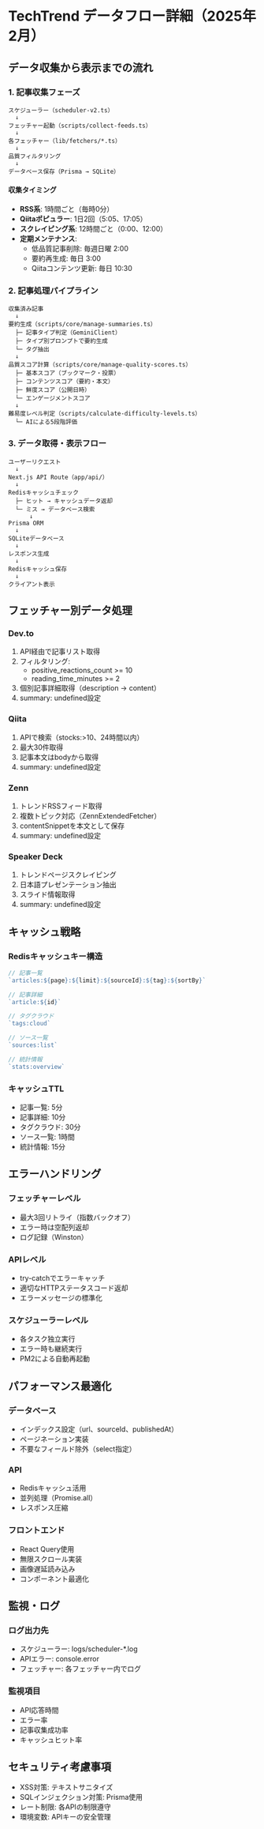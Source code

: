 # TechTrend データフロー詳細（2025年2月）

## データ収集から表示までの流れ

### 1. 記事収集フェーズ
```
スケジューラー（scheduler-v2.ts）
  ↓
フェッチャー起動（scripts/collect-feeds.ts）
  ↓
各フェッチャー（lib/fetchers/*.ts）
  ↓
品質フィルタリング
  ↓
データベース保存（Prisma → SQLite）
```

#### 収集タイミング
- **RSS系**: 1時間ごと（毎時0分）
- **Qiitaポピュラー**: 1日2回（5:05、17:05）
- **スクレイピング系**: 12時間ごと（0:00、12:00）
- **定期メンテナンス**: 
  - 低品質記事削除: 毎週日曜 2:00
  - 要約再生成: 毎日 3:00
  - Qiitaコンテンツ更新: 毎日 10:30

### 2. 記事処理パイプライン
```
収集済み記事
  ↓
要約生成（scripts/core/manage-summaries.ts）
  ├─ 記事タイプ判定（GeminiClient）
  ├─ タイプ別プロンプトで要約生成
  └─ タグ抽出
  ↓
品質スコア計算（scripts/core/manage-quality-scores.ts）
  ├─ 基本スコア（ブックマーク・投票）
  ├─ コンテンツスコア（要約・本文）
  ├─ 鮮度スコア（公開日時）
  └─ エンゲージメントスコア
  ↓
難易度レベル判定（scripts/calculate-difficulty-levels.ts）
  └─ AIによる5段階評価
```

### 3. データ取得・表示フロー
```
ユーザーリクエスト
  ↓
Next.js API Route（app/api/）
  ↓
Redisキャッシュチェック
  ├─ ヒット → キャッシュデータ返却
  └─ ミス → データベース検索
      ↓
Prisma ORM
  ↓
SQLiteデータベース
  ↓
レスポンス生成
  ↓
Redisキャッシュ保存
  ↓
クライアント表示
```

## フェッチャー別データ処理

### Dev.to
1. API経由で記事リスト取得
2. フィルタリング:
   - positive_reactions_count >= 10
   - reading_time_minutes >= 2
3. 個別記事詳細取得（description → content）
4. summary: undefined設定

### Qiita
1. APIで検索（stocks:>10、24時間以内）
2. 最大30件取得
3. 記事本文はbodyから取得
4. summary: undefined設定

### Zenn
1. トレンドRSSフィード取得
2. 複数トピック対応（ZennExtendedFetcher）
3. contentSnippetを本文として保存
4. summary: undefined設定

### Speaker Deck
1. トレンドページスクレイピング
2. 日本語プレゼンテーション抽出
3. スライド情報取得
4. summary: undefined設定

## キャッシュ戦略

### Redisキャッシュキー構造
```typescript
// 記事一覧
`articles:${page}:${limit}:${sourceId}:${tag}:${sortBy}`

// 記事詳細
`article:${id}`

// タグクラウド
`tags:cloud`

// ソース一覧
`sources:list`

// 統計情報
`stats:overview`
```

### キャッシュTTL
- 記事一覧: 5分
- 記事詳細: 10分
- タグクラウド: 30分
- ソース一覧: 1時間
- 統計情報: 15分

## エラーハンドリング

### フェッチャーレベル
- 最大3回リトライ（指数バックオフ）
- エラー時は空配列返却
- ログ記録（Winston）

### APIレベル
- try-catchでエラーキャッチ
- 適切なHTTPステータスコード返却
- エラーメッセージの標準化

### スケジューラーレベル
- 各タスク独立実行
- エラー時も継続実行
- PM2による自動再起動

## パフォーマンス最適化

### データベース
- インデックス設定（url、sourceId、publishedAt）
- ページネーション実装
- 不要なフィールド除外（select指定）

### API
- Redisキャッシュ活用
- 並列処理（Promise.all）
- レスポンス圧縮

### フロントエンド
- React Query使用
- 無限スクロール実装
- 画像遅延読み込み
- コンポーネント最適化

## 監視・ログ

### ログ出力先
- スケジューラー: logs/scheduler-*.log
- APIエラー: console.error
- フェッチャー: 各フェッチャー内でログ

### 監視項目
- API応答時間
- エラー率
- 記事収集成功率
- キャッシュヒット率

## セキュリティ考慮事項
- XSS対策: テキストサニタイズ
- SQLインジェクション対策: Prisma使用
- レート制限: 各APIの制限遵守
- 環境変数: APIキーの安全管理